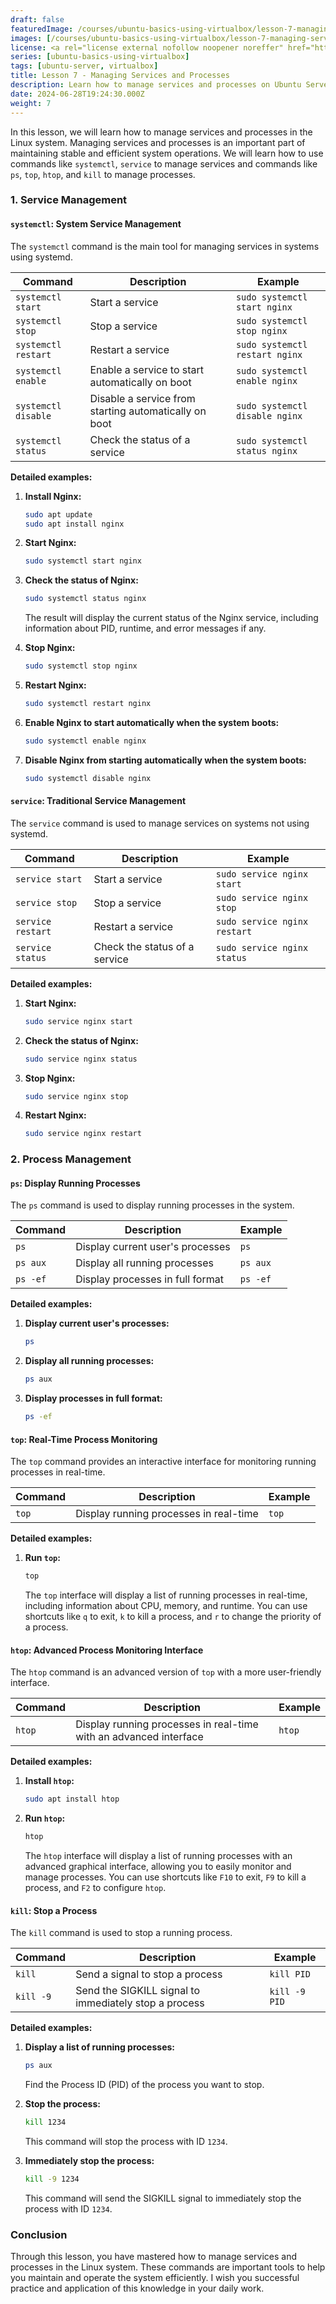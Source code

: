 ```yaml
---
draft: false
featuredImage: /courses/ubuntu-basics-using-virtualbox/lesson-7-managing-services-and-processes.webp
images: [/courses/ubuntu-basics-using-virtualbox/lesson-7-managing-services-and-processes.webp]
license: <a rel="license external nofollow noopener noreffer" href="https://creativecommons.org/licenses/by-nc/4.0/" target="_blank">CC BY-NC 4.0</a>
series: [ubuntu-basics-using-virtualbox]
tags: [ubuntu-server, virtualbox]
title: Lesson 7 - Managing Services and Processes
description: Learn how to manage services and processes on Ubuntu Server to start, stop, and manage services, as well as view and manage running processes on the system.
date: 2024-06-28T19:24:30.000Z
weight: 7
---
```


In this lesson, we will learn how to manage services and processes in the Linux system. Managing services and processes is an important part of maintaining stable and efficient system operations. We will learn how to use commands like `systemctl`, `service` to manage services and commands like `ps`, `top`, `htop`, and `kill` to manage processes.

### 1. Service Management

#### `systemctl`: System Service Management

The `systemctl` command is the main tool for managing services in systems using systemd.

| Command             | Description                                           | Example                        |
| ------------------- | ----------------------------------------------------- | ------------------------------ |
| `systemctl start`   | Start a service                                       | `sudo systemctl start nginx`   |
| `systemctl stop`    | Stop a service                                        | `sudo systemctl stop nginx`    |
| `systemctl restart` | Restart a service                                     | `sudo systemctl restart nginx` |
| `systemctl enable`  | Enable a service to start automatically on boot       | `sudo systemctl enable nginx`  |
| `systemctl disable` | Disable a service from starting automatically on boot | `sudo systemctl disable nginx` |
| `systemctl status`  | Check the status of a service                         | `sudo systemctl status nginx`  |

**Detailed examples:**

1.  **Install Nginx:**

    ```bash
    sudo apt update
    sudo apt install nginx
    ```

2.  **Start Nginx:**

    ```bash
    sudo systemctl start nginx
    ```

3.  **Check the status of Nginx:**

    ```bash
    sudo systemctl status nginx
    ```

    The result will display the current status of the Nginx service, including information about PID, runtime, and error messages if any.

4.  **Stop Nginx:**

    ```bash
    sudo systemctl stop nginx
    ```

5.  **Restart Nginx:**

    ```bash
    sudo systemctl restart nginx
    ```

6.  **Enable Nginx to start automatically when the system boots:**

    ```bash
    sudo systemctl enable nginx
    ```

7.  **Disable Nginx from starting automatically when the system boots:**

    ```bash
    sudo systemctl disable nginx
    ```

#### `service`: Traditional Service Management

The `service` command is used to manage services on systems not using systemd.

| Command           | Description                   | Example                      |
| ----------------- | ----------------------------- | ---------------------------- |
| `service start`   | Start a service               | `sudo service nginx start`   |
| `service stop`    | Stop a service                | `sudo service nginx stop`    |
| `service restart` | Restart a service             | `sudo service nginx restart` |
| `service status`  | Check the status of a service | `sudo service nginx status`  |

**Detailed examples:**

1.  **Start Nginx:**

    ```bash
    sudo service nginx start
    ```

2.  **Check the status of Nginx:**

    ```bash
    sudo service nginx status
    ```

3.  **Stop Nginx:**

    ```bash
    sudo service nginx stop
    ```

4.  **Restart Nginx:**

    ```bash
    sudo service nginx restart
    ```

### 2. Process Management

#### `ps`: Display Running Processes

The `ps` command is used to display running processes in the system.

| Command  | Description                      | Example  |
| -------- | -------------------------------- | -------- |
| `ps`     | Display current user's processes | `ps`     |
| `ps aux` | Display all running processes    | `ps aux` |
| `ps -ef` | Display processes in full format | `ps -ef` |

**Detailed examples:**

1.  **Display current user's processes:**

    ```bash
    ps
    ```

2.  **Display all running processes:**

    ```bash
    ps aux
    ```

3.  **Display processes in full format:**

    ```bash
    ps -ef
    ```

#### `top`: Real-Time Process Monitoring

The `top` command provides an interactive interface for monitoring running processes in real-time.

| Command | Description                            | Example |
| ------- | -------------------------------------- | ------- |
| `top`   | Display running processes in real-time | `top`   |

**Detailed examples:**

1.  **Run `top`:**

    ```bash
    top
    ```

    The `top` interface will display a list of running processes in real-time, including information about CPU, memory, and runtime. You can use shortcuts like `q` to exit, `k` to kill a process, and `r` to change the priority of a process.

#### `htop`: Advanced Process Monitoring Interface

The `htop` command is an advanced version of `top` with a more user-friendly interface.

| Command | Description                                                       | Example |
| ------- | ----------------------------------------------------------------- | ------- |
| `htop`  | Display running processes in real-time with an advanced interface | `htop`  |

**Detailed examples:**

1.  **Install `htop`:**

    ```bash
    sudo apt install htop
    ```

2.  **Run `htop`:**

    ```bash
    htop
    ```

    The `htop` interface will display a list of running processes with an advanced graphical interface, allowing you to easily monitor and manage processes. You can use shortcuts like `F10` to exit, `F9` to kill a process, and `F2` to configure `htop`.

#### `kill`: Stop a Process

The `kill` command is used to stop a running process.

| Command   | Description                                           | Example       |
| --------- | ----------------------------------------------------- | ------------- |
| `kill`    | Send a signal to stop a process                       | `kill PID`    |
| `kill -9` | Send the SIGKILL signal to immediately stop a process | `kill -9 PID` |

**Detailed examples:**

1.  **Display a list of running processes:**

    ```bash
    ps aux
    ```

    Find the Process ID (PID) of the process you want to stop.

2.  **Stop the process:**

    ```bash
    kill 1234
    ```

    This command will stop the process with ID `1234`.

3.  **Immediately stop the process:**

    ```bash
    kill -9 1234
    ```

    This command will send the SIGKILL signal to immediately stop the process with ID `1234`.

### Conclusion

Through this lesson, you have mastered how to manage services and processes in the Linux system. These commands are important tools to help you maintain and operate the system efficiently. I wish you successful practice and application of this knowledge in your daily work.
